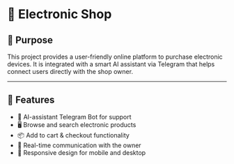 # 🛒 Electronic Shop

## 🎯 Purpose

This project provides a user-friendly online platform to purchase electronic devices. It is integrated with a smart AI assistant via Telegram that helps connect users directly with the shop owner.

---

## 🚀 Features

- 🧠 AI-assistant Telegram Bot for support  
- 🖥️ Browse and search electronic products  
- 📦 Add to cart & checkout functionality  
- 🔔 Real-time communication with the owner  
- 📱 Responsive design for mobile and desktop
